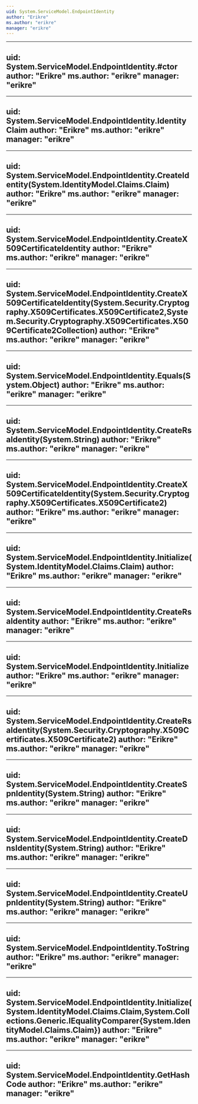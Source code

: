 ```yaml
---
uid: System.ServiceModel.EndpointIdentity
author: "Erikre"
ms.author: "erikre"
manager: "erikre"
---
```


---
uid: System.ServiceModel.EndpointIdentity.#ctor
author: "Erikre"
ms.author: "erikre"
manager: "erikre"
---

---
uid: System.ServiceModel.EndpointIdentity.IdentityClaim
author: "Erikre"
ms.author: "erikre"
manager: "erikre"
---

---
uid: System.ServiceModel.EndpointIdentity.CreateIdentity(System.IdentityModel.Claims.Claim)
author: "Erikre"
ms.author: "erikre"
manager: "erikre"
---

---
uid: System.ServiceModel.EndpointIdentity.CreateX509CertificateIdentity
author: "Erikre"
ms.author: "erikre"
manager: "erikre"
---

---
uid: System.ServiceModel.EndpointIdentity.CreateX509CertificateIdentity(System.Security.Cryptography.X509Certificates.X509Certificate2,System.Security.Cryptography.X509Certificates.X509Certificate2Collection)
author: "Erikre"
ms.author: "erikre"
manager: "erikre"
---

---
uid: System.ServiceModel.EndpointIdentity.Equals(System.Object)
author: "Erikre"
ms.author: "erikre"
manager: "erikre"
---

---
uid: System.ServiceModel.EndpointIdentity.CreateRsaIdentity(System.String)
author: "Erikre"
ms.author: "erikre"
manager: "erikre"
---

---
uid: System.ServiceModel.EndpointIdentity.CreateX509CertificateIdentity(System.Security.Cryptography.X509Certificates.X509Certificate2)
author: "Erikre"
ms.author: "erikre"
manager: "erikre"
---

---
uid: System.ServiceModel.EndpointIdentity.Initialize(System.IdentityModel.Claims.Claim)
author: "Erikre"
ms.author: "erikre"
manager: "erikre"
---

---
uid: System.ServiceModel.EndpointIdentity.CreateRsaIdentity
author: "Erikre"
ms.author: "erikre"
manager: "erikre"
---

---
uid: System.ServiceModel.EndpointIdentity.Initialize
author: "Erikre"
ms.author: "erikre"
manager: "erikre"
---

---
uid: System.ServiceModel.EndpointIdentity.CreateRsaIdentity(System.Security.Cryptography.X509Certificates.X509Certificate2)
author: "Erikre"
ms.author: "erikre"
manager: "erikre"
---

---
uid: System.ServiceModel.EndpointIdentity.CreateSpnIdentity(System.String)
author: "Erikre"
ms.author: "erikre"
manager: "erikre"
---

---
uid: System.ServiceModel.EndpointIdentity.CreateDnsIdentity(System.String)
author: "Erikre"
ms.author: "erikre"
manager: "erikre"
---

---
uid: System.ServiceModel.EndpointIdentity.CreateUpnIdentity(System.String)
author: "Erikre"
ms.author: "erikre"
manager: "erikre"
---

---
uid: System.ServiceModel.EndpointIdentity.ToString
author: "Erikre"
ms.author: "erikre"
manager: "erikre"
---

---
uid: System.ServiceModel.EndpointIdentity.Initialize(System.IdentityModel.Claims.Claim,System.Collections.Generic.IEqualityComparer{System.IdentityModel.Claims.Claim})
author: "Erikre"
ms.author: "erikre"
manager: "erikre"
---

---
uid: System.ServiceModel.EndpointIdentity.GetHashCode
author: "Erikre"
ms.author: "erikre"
manager: "erikre"
---
